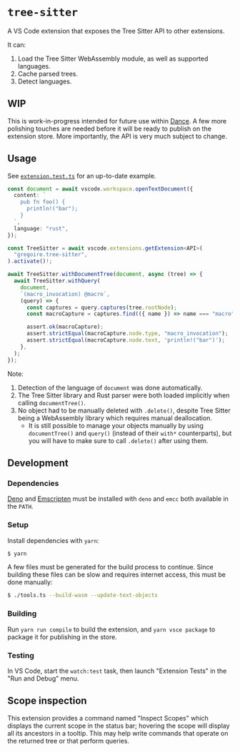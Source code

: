 # `tree-sitter`

A VS Code extension that exposes the Tree Sitter API to other extensions.

It can:

1. Load the Tree Sitter WebAssembly module, as well as supported languages.
2. Cache parsed trees.
3. Detect languages.

## WIP

This is work-in-progress intended for future use within
[Dance](https://github.com/71/dance). A few more polishing touches are needed
before it will be ready to publish on the extension store. More importantly, the
API is very much subject to change.

## Usage

See [`extension.test.ts`](src/test/suite/extension.test.ts) for an up-to-date
example.

```typescript
const document = await vscode.workspace.openTextDocument({
  content: `
    pub fn foo() {
      println!("bar");
    }
  `,
  language: "rust",
});

const TreeSitter = await vscode.extensions.getExtension<API>(
  "gregoire.tree-sitter",
).activate()!;

await TreeSitter.withDocumentTree(document, async (tree) => {
  await TreeSitter.withQuery(
    document,
    `(macro_invocation) @macro`,
    (query) => {
      const captures = query.captures(tree.rootNode);
      const macroCapture = captures.find(({ name }) => name === "macro");

      assert.ok(macroCapture);
      assert.strictEqual(macroCapture.node.type, "macro_invocation");
      assert.strictEqual(macroCapture.node.text, 'println!("bar")');
    },
  );
});
```

Note:

1. Detection of the language of `document` was done automatically.
2. The Tree Sitter library and Rust parser were both loaded implicitly when
   calling `documentTree()`.
3. No object had to be manually deleted with `.delete()`, despite Tree Sitter
   being a WebAssembly library which requires manual deallocation.
   - It is still possible to manage your objects manually by using
     `documentTree()` and `query()` (instead of their `with*` counterparts), but
     you will have to make sure to call `.delete()` after using them.

## Development

### Dependencies

[Deno](https://deno.com) and [Emscripten](https://emscripten.org) must be
installed with `deno` and `emcc` both available in the `PATH`.

### Setup

Install dependencies with `yarn`:

```sh
$ yarn
```

A few files must be generated for the build process to continue. Since building
these files can be slow and requires internet access, this must be done
manually:

```sh
$ ./tools.ts --build-wasm --update-text-objects
```

### Building

Run `yarn run compile` to build the extension, and `yarn vsce package` to
package it for publishing in the store.

### Testing

In VS Code, start the `watch:test` task, then launch "Extension Tests" in the
"Run and Debug" menu.

## Scope inspection

This extension provides a command named "Inspect Scopes" which displays the
current scope in the status bar; hovering the scope will display all its
ancestors in a tooltip. This may help write commands that operate on the
returned tree or that perform queries.
